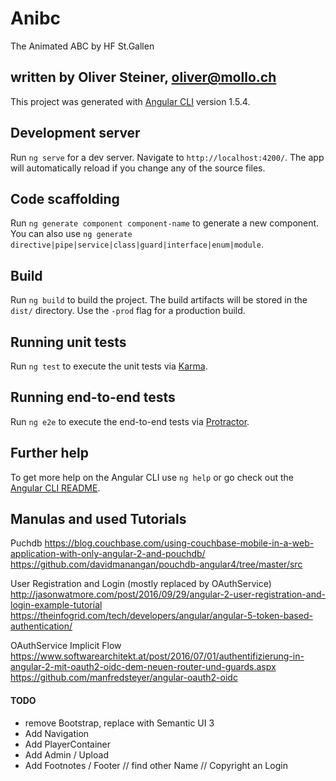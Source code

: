 # Anibc

The Animated ABC by HF St.Gallen


## written by Oliver Steiner, oliver@mollo.ch



This project was generated with [Angular CLI](https://github.com/angular/angular-cli) version 1.5.4.

## Development server

Run `ng serve` for a dev server. Navigate to `http://localhost:4200/`. The app will automatically reload if you change any of the source files.

## Code scaffolding

Run `ng generate component component-name` to generate a new component. You can also use `ng generate directive|pipe|service|class|guard|interface|enum|module`.

## Build

Run `ng build` to build the project. The build artifacts will be stored in the `dist/` directory. Use the `-prod` flag for a production build.

## Running unit tests

Run `ng test` to execute the unit tests via [Karma](https://karma-runner.github.io).

## Running end-to-end tests

Run `ng e2e` to execute the end-to-end tests via [Protractor](http://www.protractortest.org/).

## Further help

To get more help on the Angular CLI use `ng help` or go check out the [Angular CLI README](https://github.com/angular/angular-cli/blob/master/README.md).


## Manulas and used Tutorials

Puchdb
https://blog.couchbase.com/using-couchbase-mobile-in-a-web-application-with-only-angular-2-and-pouchdb/
https://github.com/davidmanangan/pouchdb-angular4/tree/master/src

User Registration and Login (mostly replaced by OAuthService)
http://jasonwatmore.com/post/2016/09/29/angular-2-user-registration-and-login-example-tutorial
https://theinfogrid.com/tech/developers/angular/angular-5-token-based-authentication/


OAuthService Implicit Flow
https://www.softwarearchitekt.at/post/2016/07/01/authentifizierung-in-angular-2-mit-oauth2-oidc-dem-neuen-router-und-guards.aspx
https://github.com/manfredsteyer/angular-oauth2-oidc


#### TODO

 - remove Bootstrap, replace with Semantic UI 3
 - Add Navigation
 - Add PlayerContainer
 - Add Admin / Upload
 - Add Footnotes / Footer // find other Name // Copyright an Login
 
 
